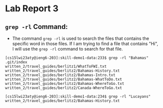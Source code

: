 # Lab Report 3
## `grep -rl` Command:
- The command `grep -rl` is used to search the files that contains the specific word in those files. If I am trying to find a file that contains "Hi", I will use the `grep -rl` command to search for that file.
```
[cs15lwi23aty@ieng6-203]:skill-demo1-data:233$ grep -rl "Bahamas"
.git/index
written_2/travel_guides/berlitz1/WhatToFWI.txt
written_2/travel_guides/berlitz2/Bahamas-History.txt
written_2/travel_guides/berlitz2/Bahamas-Intro.txt
written_2/travel_guides/berlitz2/Bahamas-WhatToDo.txt
written_2/travel_guides/berlitz2/Bahamas-WhereToGo.txt
written_2/travel_guides/berlitz2/Canada-WhereToGo.txt
```
```
[cs15lwi23aty@ieng6-203]:skill-demo1-data:234$ grep -rl "Lucayans"
written_2/travel_guides/berlitz2/Bahamas-History.txt
```
